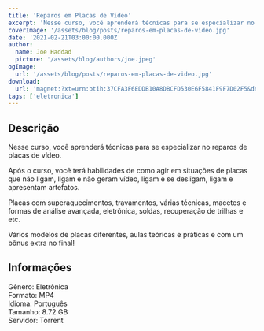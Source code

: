 ```yaml
---
title: 'Reparos em Placas de Vídeo'
excerpt: 'Nesse curso, você aprenderá técnicas para se especializar no reparos de placas de vídeo.   Após o curso, você terá habilidades de como agir em situações de placas que não ligam, ligam e não geram vídeo, ligam e se desligam, ligam e apresentam artefatos.   Placas com superaquecime'
coverImage: '/assets/blog/posts/reparos-em-placas-de-video.jpg'
date: '2021-02-21T03:00:00.000Z'
author:
  name: Joe Haddad
  picture: '/assets/blog/authors/joe.jpeg'
ogImage:
  url: '/assets/blog/posts/reparos-em-placas-de-video.jpg'
download:
  url: 'magnet:?xt=urn:btih:37CFA3F6EDDB10A8DBCFD530E6F5841F9F7D02F5&dn=Reparos%20em%20Placas%20de%20Video&tr=udp%3a%2f%2ftracker.openbittorrent.com%3a80%2fannounce&tr=udp%3a%2f%2ftracker.opentrackr.org%3a1337%2fannounce'
tags: ['eletronica']
---
```

<h2>Descrição</h2>
<p></p><p>Nesse curso, você aprenderá técnicas para se especializar no reparos de placas de vídeo. </p><p>Após o curso, você terá habilidades de como agir em situações de placas que não ligam, ligam e não geram vídeo, ligam e se desligam, ligam e apresentam artefatos. </p><p>Placas com superaquecimentos, travamentos, várias técnicas, macetes e formas de análise avançada, eletrônica, soldas, recuperação de trilhas e etc. </p><p>Vários modelos de placas diferentes, aulas teóricas e práticas e com um bônus extra no final!</p><h2>Informações</h2><p>Gênero: Eletrônica<br/>Formato: MP4<br/>Idioma: Português<br/>Tamanho: 8.72 GB<br/>Servidor: Torrent</p>